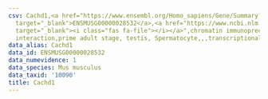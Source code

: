 ```yaml
---
csv: Cachd1,<a href="https://www.ensembl.org/Homo_sapiens/Gene/Summary?db=core;g=ENSMUSG00000028532"
  target="_blank">ENSMUSG00000028532</a>,<a href="https://www.ncbi.nlm.nih.gov/pubmed/25450459"
  target="_blank"><i class="fas fa-file"></i></a>",chromatin immunoprecipitation assay,direct
  interaction,prime adult stage, testis, Spermatocyte,,,transcriptional regulation,
data_alias: Cachd1
data_id: ENSMUSG00000028532
data_numevidence: 1
data_species: Mus musculus
data_taxid: '10090'
title: Cachd1
---
```

